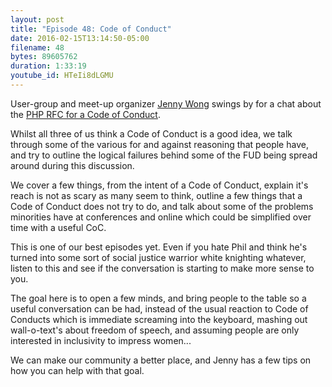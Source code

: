 ```yaml
---
layout: post
title: "Episode 48: Code of Conduct"
date: 2016-02-15T13:14:50-05:00
filename: 48
bytes: 89605762
duration: 1:33:19
youtube_id: HTeIi8dLGMU
---
```


User-group and meet-up organizer [Jenny Wong](https://twitter.com/miss_jwo) swings by for a chat about the [PHP RFC for a Code of Conduct](https://wiki.php.net/rfc/adopt-code-of-conduct).

Whilst all three of us think a Code of Conduct is a good idea, we talk through some of the various for and against reasoning that people have, and try to outline the logical failures behind some of the FUD being spread around during this discussion.

We cover a few things, from the intent of a Code of Conduct, explain it's reach is not as scary as many seem to think, outline a few things that a Code of Conduct does not try to do, and talk about some of the problems minorities have at conferences and online which could be simplified over time with a useful CoC.

This is one of our best episodes yet. Even if you hate Phil and think he's turned into some sort of social justice warrior white knighting whatever, listen to this and see if the conversation is starting to make more sense to you.

The goal here is to open a few minds, and bring people to the table so a useful conversation can be had, instead of the usual reaction to Code of Conducts which is immediate screaming into the keyboard, mashing out wall-o-text's about freedom of speech, and assuming people are only interested in inclusivity to impress women...

We can make our community a better place, and Jenny has a few tips on how you can help with that goal.
